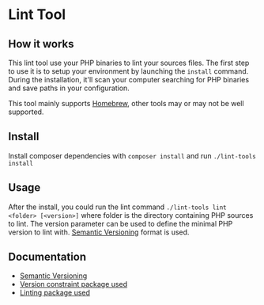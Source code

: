 # Lint Tool

## How it works

This lint tool use your PHP binaries to lint your sources files.
The first step to use it is to setup your environment by launching the `install` command. During the installation, it'll scan your computer searching for PHP binaries and save paths in your configuration.

This tool mainly supports [Homebrew], other tools may or may not be well supported.

## Install

Install composer dependencies with `composer install` and run `./lint-tools install`

## Usage

After the install, you could run the lint command `./lint-tools lint <folder> [<version>]` where folder is the directory containing PHP sources to lint.
The version parameter can be used to define the minimal PHP version to lint with. [Semantic Versioning][Semver] format is used.

## Documentation

- [Semantic Versioning][Semver]
- [Version constraint package used][VersionPackage]
- [Linting package used][LintPackage]

[Semver]: https://semver.org/
[VersionPackage]: https://github.com/phar-io/version#version-constraints
[LintPackage]: https://github.com/JakubOnderka/PHP-Parallel-Lint
[Homebrew]: https://brew.sh/

